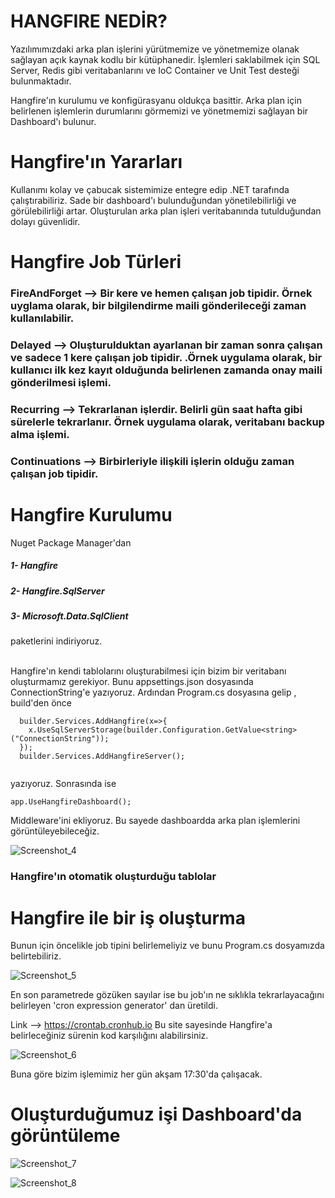 
# HANGFIRE NEDİR? 

Yazılımımızdaki arka plan işlerini yürütmemize ve yönetmemize olanak sağlayan açık kaynak kodlu bir kütüphanedir. 
İşlemleri saklabilmek için SQL Server, Redis gibi veritabanlarını ve IoC Container ve Unit Test desteği bulunmaktadır.

Hangfire'ın kurulumu ve konfigürasyanu oldukça basittir. Arka plan için belirlenen işlemlerin durumlarını görmemizi ve yönetmemizi sağlayan
bir Dashboard'ı bulunur. 
<br>

# Hangfire'ın Yararları 

Kullanımı kolay ve çabucak sistemimize entegre edip .NET tarafında çalıştırabiliriz.
Sade bir dashboard'ı bulunduğundan yönetilebilirliği ve görülebilirliği artar.
Oluşturulan arka plan işleri veritabanında tutulduğundan dolayı güvenlidir. 

# Hangfire Job Türleri
<h3>FireAndForget --> Bir kere ve hemen çalışan job tipidir. Örnek uyglama olarak, bir bilgilendirme maili gönderileceği zaman kullanılabilir. </h3>
<h3>Delayed -->  Oluşturulduktan ayarlanan bir zaman sonra çalışan ve sadece 1 kere çalışan job tipidir.  .Örnek uygulama olarak, bir kullanıcı ilk kez kayıt olduğunda belirlenen zamanda onay maili gönderilmesi işlemi.</h3>
<h3>Recurring -->  Tekrarlanan işlerdir. Belirli gün saat hafta gibi sürelerle tekrarlanır. Örnek uygulama olarak, veritabanı backup alma işlemi. </h3>
<h3>Continuations -->  Birbirleriyle ilişkili işlerin olduğu zaman çalışan job tipidir. </h3>

# Hangfire Kurulumu 

Nuget Package Manager'dan 
<h5>1- Hangfire</h5>  
<h5>2- Hangfire.SqlServer</h5> 
<h5>3- Microsoft.Data.SqlClient</h5>
paketlerini indiriyoruz. <br><br>

Hangfire'ın kendi tablolarını oluşturabilmesi için bizim bir veritabanı oluşturmamız gerekiyor. Bunu appsettings.json dosyasında ConnectionString'e yazıyoruz.
Ardından Program.cs dosyasına gelip , build'den önce

```
  builder.Services.AddHangfire(x=>{
    x.UseSqlServerStorage(builder.Configuration.GetValue<string>("ConnectionString"));
  });
  builder.Services.AddHangfireServer();
  
```
yazıyoruz. Sonrasında ise

```
app.UseHangfireDashboard();
```
Middleware'ini ekliyoruz. Bu sayede dashboardda arka plan işlemlerini görüntüleyebileceğiz.

![Screenshot_4](https://github.com/denizbineklioglu/TurkcellGY/assets/76698070/05818d18-a432-42ba-add1-ef39f39c5d72)

<h3> Hangfire'ın otomatik oluşturduğu tablolar </h3>


# Hangfire ile bir iş oluşturma

Bunun için öncelikle job tipini belirlemeliyiz ve bunu Program.cs dosyamızda belirtebiliriz. 

![Screenshot_5](https://github.com/denizbineklioglu/TurkcellGY/assets/76698070/52dab388-0aa5-41eb-b69b-038c7b743ba9)

En son parametrede gözüken sayılar ise bu job'ın ne sıklıkla tekrarlayacağını belirleyen 'cron expression generator' dan üretildi. 

Link --> https://crontab.cronhub.io
Bu site sayesinde Hangfire'a belirleceğiniz sürenin kod karşılığını alabilirsiniz. 

![Screenshot_6](https://github.com/denizbineklioglu/TurkcellGY/assets/76698070/b564bb05-6200-4211-8b61-87a077506fca)

Buna göre bizim işlemimiz her gün akşam 17:30'da çalışacak.

# Oluşturduğumuz işi Dashboard'da görüntüleme

![Screenshot_7](https://github.com/denizbineklioglu/TurkcellGY/assets/76698070/ccc8d791-c794-4ae6-a811-5c7d9c55fab5)

![Screenshot_8](https://github.com/denizbineklioglu/TurkcellGY/assets/76698070/6d874006-0ba7-4bcc-bb8f-abe33ec15649)


